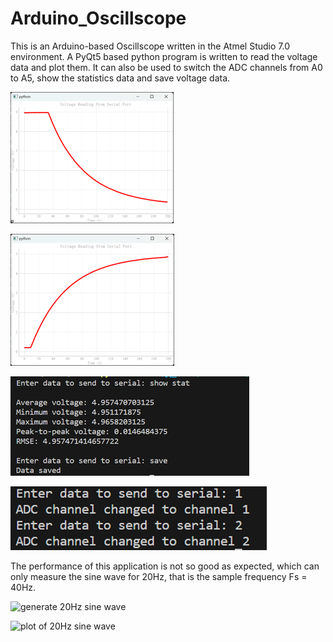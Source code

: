 # Arduino_Oscillscope

This is an Arduino-based Oscillscope written in the Atmel Studio 7.0 environment. A PyQt5 based python program is written to read the voltage data and plot them. It can also be used to switch the ADC channels from A0 to A5, show the statistics data and save voltage data.

![volatge plot of the RC circuit](graphs/plot1.png)

![volatge plot of the RC circuit](graphs/plot2.png)

![statistics and save data](graphs/statistics_data_and_save_data.png)

![switch ADC channel](graphs/switch_ADC_channel.png)

The performance of this application is not so good as expected, which can only measure the sine wave for 20Hz, that is the sample frequency Fs = 40Hz.

![generate 20Hz sine wave](20Hz_sine_wave_generation.JPG)

![plot of 20Hz sine wave](plot_20Hz_sine_wave.JPG)


